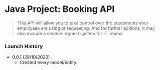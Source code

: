 # Java Project: Booking API
> This API will allow you to take control over the equipments your employees are using or requesting. And for further editions, it may also include a service request system for IT Teams.

### Launch History
* 0.0.1 (29/10/2020)
    * Created every model/entity.